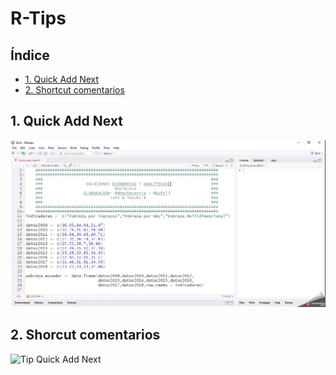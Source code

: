 # R-Tips
## Índice
- [1. Quick Add Next](#Qick-Add-Next)
- [2. Shortcut comentarios](#comentarios)

## 1. Quick Add Next
![Tip Quick Add Next](Tips/Tip001/tip1_Trim.gif)
## 2. Shorcut comentarios
![Tip Quick Add Next](Tips/Tip002/tip1_Trim.gif)
